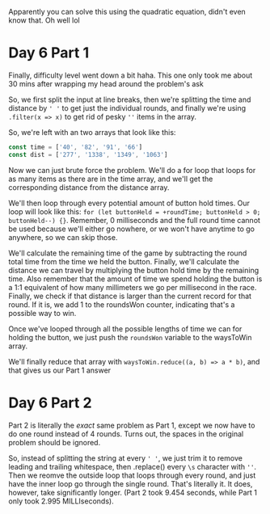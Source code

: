Apparently you can solve this using the quadratic equation, didn't even know that. Oh well lol

# Day 6 Part 1

Finally, difficulty level went down a bit haha. This one only took me about 30 mins after wrapping my head around the problem's ask

So, we first split the input at line breaks, then we're splitting the time and distance by `' '` to get just the individual rounds, and finally we're using `.filter(x => x)` to get rid of pesky `''` items in the array.

So, we're left with an two arrays that look like this:

```typescript
const time = ['40', '82', '91', '66']
const dist = ['277', '1338', '1349', '1063']
```

Now we can just brute force the problem. We'll do a for loop that loops for as many items as there are in the time array, and we'll get the corresponding distance from the distance array.

We'll then loop through every potential amount of button hold times. Our loop will look like this: `for (let buttonHeld = +roundTime; buttonHeld > 0; buttonHeld--) {}`. Remember, 0 milliseconds and the full round time cannot be used because we'll either go nowhere, or we won't have anytime to go anywhere, so we can skip those.

We'll calculate the remaining time of the game by subtracting the round total time from the time we held the button. Finally, we'll calculate the distance we can travel by multiplying the button hold time by the remaining time. Also remember that the amount of time we spend holding the button is a 1:1 equivalent of how many millimeters we go per millisecond in the race. Finally, we check if that distance is larger than the current record for that round. If it is, we add 1 to the roundsWon counter, indicating that's a possible way to win.

Once we've looped through all the possible lengths of time we can for holding the button, we just push the `roundsWon` variable to the waysToWin array.

We'll finally reduce that array with `waysToWin.reduce((a, b) => a * b)`, and that gives us our Part 1 answer

# Day 6 Part 2

Part 2 is literally the _exact_ same problem as Part 1, except we now have to do one round instead of 4 rounds. Turns out, the spaces in the original problem should be ignored.

So, instead of splitting the string at every `' '`, we just trim it to remove leading and trailing whitespace, then .replace() every `\s` character with `''`. Then we reomve the outside loop that loops through every round, and just have the inner loop go through the single round. That's literally it. It does, however, take significantly longer. (Part 2 took 9.454 seconds, while Part 1 only took 2.995 MILLIseconds).
